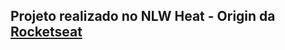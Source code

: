 ## Projeto realizado no NLW Heat - Origin da <a href="https://rocketseat.com.br/" target="_blank">Rocketseat</a>

